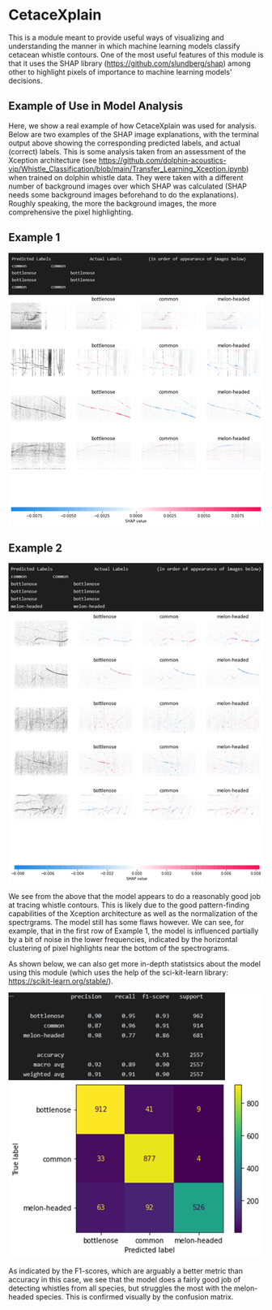 # CetaceXplain
This is a module meant to provide useful ways of visualizing and understanding the  manner in which machine learning models classify cetacean whistle contours. One of the most useful features of this module is that it uses the SHAP library (https://github.com/slundberg/shap) among other to
 highlight pixels of importance to machine learning models' decisions.
 
## Example of Use in Model Analysis
Here, we show a real example of how CetaceXplain was used for analysis. Below are two examples of the SHAP image explanations, with the terminal output above showing the corresponding predicted labels, and actual (correct) labels. This is some analysis taken from an assessment of the Xception architecture (see https://github.com/dolphin-acoustics-vip/Whistle_Classification/blob/main/Transfer_Learning_Xception.ipynb) when trained on dolphin whistle data. They were taken with a different number of background images over which SHAP was calculated (SHAP needs some background images beforehand to do the explanations). Roughly speaking, the more the background images, the more comprehensive the pixel highlighting.

## Example 1
<img src = "images/Sample_Image_Explanation1.png" width = "700">

## Example 2
<img src = "images/Sample_Image_Explanation2.png" width = "700">

We see from the above that the model appears to do a reasonably good job at tracing whistle contours. This is likely due to the good pattern-finding capabilities of the Xception architecture as well as the normalization of the spectrgrams. The model still has some flaws however. We can see, for example, that in the first row of Example 1,  the model is influenced partially by a bit of noise in the lower frequencies, indicated by the horizontal clustering of pixel highlights near the bottom of the spectrograms.

As shown below, we can also get more in-depth statistsics about the model using this module (which uses the help of the sci-kit-learn library: https://scikit-learn.org/stable/).

<img src = "images/Sample_Image_Explanation3.png" width = "600">

As indicated by the F1-scores, which are arguably a better metric than accuracy in this case, we see that the model does a fairly good job of detecting whistles from all species, but struggles the most with the melon-headed species. This is confirmed visually by the confusion matrix.
